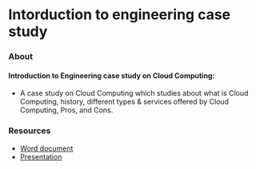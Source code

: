 # Intorduction to engineering case study

### About
#### Introduction to Engineering case study on Cloud Computing:
- A case study on Cloud Computing which studies about what is Cloud Computing, history, different types & services offered by Cloud Computing, Pros, and Cons.

### Resources
* [Word document](https://github.com/msaf9/IntroductionToEngineering/blob/master/Document/IntroductionToEngineeringCloudComputingCaseStudy.docx "IntroductionToEngineeringCloudComputingCaseStudy.docx")
* [Presentation](https://github.com/msaf9/IntroductionToEngineering/blob/master/Presentation/IntroductionToEngineeringCloudComputingCaseStudyPresentation.pptx "IntroductionToEngineeringCloudComputingCaseStudyPresentation.pptx")